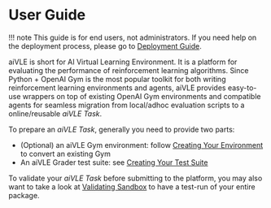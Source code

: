 # User Guide

!!! note
    This guide is for end users, not administrators. If you need help on the deployment process, please go to
    [Deployment Guide](../dev-guide/deployment-guide.md).

aiVLE is short for AI Virtual Learning Environment. It is a platform for evaluating the performance of reinforcement
learning algorithms. Since Python + OpenAI Gym is the most popular toolkit for both writing reinforcement learning
environments and agents, aiVLE provides easy-to-use wrappers on top of existing OpenAI Gym environments and compatible
agents for seamless migration from local/adhoc evaluation scripts to a online/reusable *aiVLE Task*. 

To prepare an *aiVLE Task*, generally you need to provide two parts:

- (Optional) an aiVLE Gym environment: follow [Creating Your Environment](aivle-gym.md) to convert an existing Gym  
- An aiVLE Grader test suite: see [Creating Your Test Suite](aivle-grader.md)

To validate your *aiVLE Task* before submitting to the platform, you may also want to take a look at [Validating 
Sandbox](aivle-worker.md) to have a test-run of your entire package.